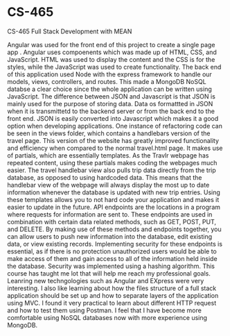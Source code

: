 # CS-465
CS-465 Full Stack Development with MEAN

Angular was used for the front end of this project to create a single page app . Angular uses compoenents which was made up of HTML, CSS, and JavaScript. HTML was used to display the content and the CSS is for the styles, while the JavaScript was used to create functionality. The back end of this application used Node with the express framework to handle our models, views, controllers, and routes. This made a MongoDB NoSQL databse a clear choice since the whole application can be written using JavaScript.
The difference between JSON and Javascript is that JSON is mainly used for the purpose of storing data. Data os formattted in JSON when it is transmittetd to the backend server or from the back end to the front end. JSON is easily converted into Javascript which makes it a good option when developing applications.
One instance of refactoring code can be seen in the views folder, which contains a handlebars version of the travel page. This version of the website has greatly improved functionality and efficiency when compared to the normal travel.html page. It makes use of partials, which are essentially templates. As the Travlr webpage has repeated content, using these partials makes coding the webpages much easier. The travel handlebar view also pulls trip data directly from the trip database, as opposed to using hardcoded data. This means that the handlebar view of the webpage will always display the most up to date information whenever the database is updated with new trip entries. Using these templates allows you to not hard code your application and makes it easier to update in the future.
API endpoints are the locations in a program where requests for information are sent to. These endpoints are used in combination with certain data related methods, such as GET, POST, PUT, and DELETE. By making use of these methods and endpoints together, you can allow users to push new information into the database, edit existing data, or view existing records. Implementing security for these endpoints is essential, as if there is no protection unauthorized users would be able to make access of them and gain access to all of the information held inside the database. Security was implemented using a hashing algorithm.
This course has taught me lot that will help me reach my professional goals. Leanring new techngologies such as Angular and EXpress were very interesting. I also like learning about how the files structure of a full stack application should be set up and how to separate layers of the application using MVC. I found it very practical to learn about different HTTP request and how to test them using Postman. I feel that I have become more comfortable using NoSQL databases now with more experience using MongoDB.
